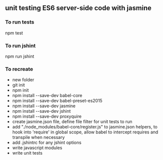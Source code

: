 ## unit testing ES6 server-side code with jasmine 

### To run tests

npm test 

### To run jshint

npm run jshint 

### To recreate 

* new folder
* git init
* npm init
* npm install --save-dev babel-core
* npm install --save-dev babel-preset-es2015
* npm install --save-dev jasmine 
* npm install --save-dev jshint 
* npm install --save-dev proxyquire 
* create jasmine.json file, define file filter for unit tests to run 
* add "./node_modules/babel-core/register.js" to jasmine.json helpers, to hook into 'require' in global scope, allow babel to intercept requires and transpile when necessary
* add .jshintrc for any jshint options 
* write javascript modules 
* write unit tests 
